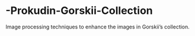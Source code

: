 # -Prokudin-Gorskii-Collection
Image processing techniques to enhance the images in Gorskii’s collection.
